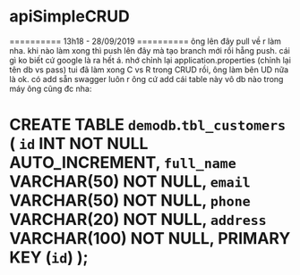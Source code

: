 # apiSimpleCRUD

========== 13h18 - 28/09/2019 ==========
ông lên đây pull về r làm nha.
khi nào làm xong thì push lên đây mà tạo branch mới rồi hẵng push. cái gì ko biết cứ google là ra hết á.
nhớ chỉnh lại application.properties (chỉnh lại tên db vs pass)
tui đã làm xong C vs R trong CRUD rồi, ông làm bên UD nữa là ok.
có add sẵn swagger luôn r
ông cứ add cái table này vô db nào trong máy ông cũng đc nha:
  
  CREATE TABLE `demodb`.`tbl_customers` (
  `id` INT NOT NULL AUTO_INCREMENT,
  `full_name` VARCHAR(50) NOT NULL,
  `email` VARCHAR(50) NOT NULL,
  `phone` VARCHAR(20) NOT NULL,
  `address` VARCHAR(100) NOT NULL,
  PRIMARY KEY (`id`)
  );
  =======================================
